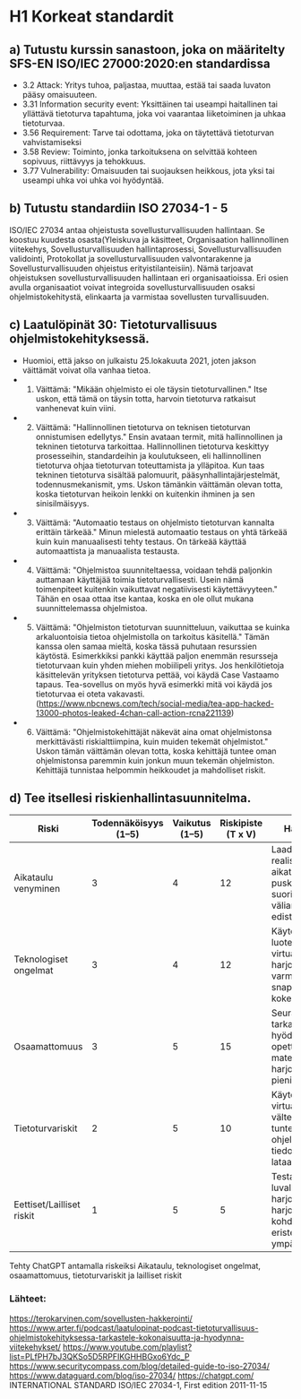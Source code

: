 # H1 Korkeat standardit
## a) Tutustu kurssin sanastoon, joka on määritelty SFS-EN ISO/IEC 27000:2020:en standardissa
- 3.2 Attack: Yritys tuhoa, paljastaa, muuttaa, estää tai saada luvaton pääsy omaisuuteen.
- 3.31 Information security event: Yksittäinen tai useampi haitallinen tai yllättävä tietoturva tapahtuma, joka voi vaarantaa liiketoiminen ja uhkaa tietoturvaa.
- 3.56 Requirement: Tarve tai odottama, joka on täytettävä tietoturvan vahvistamiseksi
- 3.58 Review: Toiminto, jonka tarkoituksena on selvittää kohteen sopivuus, riittävyys ja tehokkuus.
- 3.77 Vulnerability: Omaisuuden tai suojauksen heikkous, jota yksi tai useampi uhka voi uhka voi hyödyntää. 

## b) Tutustu standardiin ISO 27034-1 - 5
ISO/IEC 27034 antaa ohjeistusta sovellusturvallisuuden hallintaan. Se koostuu kuudesta osasta(Yleiskuva ja käsitteet, Organisaation hallinnollinen viitekehys, Sovellusturvallisuuden hallintaprosessi, Sovellusturvallisuuden validointi, Protokollat ja sovellusturvallisuuden valvontarakenne ja Sovellusturvallisuuden ohjeistus erityistilanteisiin). Nämä tarjoavat ohjeistuksen sovellusturvallisuuden hallintaan eri organisaatioissa. Eri osien avulla organisaatiot voivat integroida sovellusturvallisuuden osaksi ohjelmistokehitystä, elinkaarta ja varmistaa sovellusten turvallisuuden.

## c) Laatulöpinät 30: Tietoturvallisuus ohjelmistokehityksessä. 
- Huomioi, että jakso on julkaistu 25.lokakuuta 2021, joten jakson väittämät voivat olla vanhaa tietoa.
- 1. Väittämä: "Mikään ohjelmisto ei ole täysin tietoturvallinen." Itse uskon, että tämä on täysin totta, harvoin tietoturva ratkaisut vanhenevat kuin viini.
- 2. Väittämä: "Hallinnollinen tietoturva on teknisen tietoturvan onnistumisen edellytys." Ensin avataan termit, mitä hallinnollinen ja tekninen tietoturva tarkoittaa. Hallinnollinen tietoturva keskittyy prosesseihin, standardeihin ja koulutukseen, eli hallinnollinen tietoturva ohjaa tietoturvan toteuttamista ja ylläpitoa. Kun taas tekninen tietoturva sisältää palomuurit, pääsynhallintajärjestelmät, todennusmekanismit, yms. Uskon tämänkin väittämän olevan totta, koska tietoturvan heikoin lenkki on kuitenkin ihminen ja sen sinisilmäisyys.
- 3. Väittämä: "Automaatio testaus on ohjelmisto tietoturvan kannalta erittäin tärkeää." Minun mielestä automaatio testaus on yhtä tärkeää kuin kuin manuaalisesti tehty testaus. On tärkeää käyttää automaattista ja manuaalista testausta. 
- 4. Väittämä: "Ohjelmistoa suunniteltaessa, voidaan tehdä paljonkin auttamaan käyttäjää toimia tietoturvallisesti. Usein nämä toimenpiteet kuitenkin vaikuttavat negatiivisesti käytettävyyteen." Tähän en osaa ottaa itse kantaa, koska en ole ollut mukana suunnittelemassa ohjelmistoa.
- 5. Väittämä: "Ohjelmiston tietoturvan suunnitteluun, vaikuttaa se kuinka arkaluontoisia tietoa ohjelmistolla on tarkoitus käsitellä." Tämän kanssa olen samaa mieltä, koska tässä puhutaan resurssien käytöstä. Esimerkkiksi pankki käyttää paljon enemmän resursseja tietoturvaan kuin yhden miehen mobiilipeli yritys. Jos henkilötietoja käsittelevän yrityksen tietoturva pettää, voi käydä Case Vastaamo tapaus. Tea-sovellus on myös hyvä esimerkki mitä voi käydä jos tietoturvaa ei oteta vakavasti. (https://www.nbcnews.com/tech/social-media/tea-app-hacked-13000-photos-leaked-4chan-call-action-rcna221139) 
- 6. Väittämä: "Ohjelmistokehittäjät näkevät aina omat ohjelmistonsa merkittävästi riskialttiimpina, kuin muiden tekemät ohjelmistot." Uskon tämän väittämän olevan totta, koska kehittäjä tuntee oman ohjelmistonsa paremmin kuin jonkun muun tekemän ohjelmiston. Kehittäjä tunnistaa helpommin heikkoudet ja mahdolliset riskit.

## d) Tee itsellesi riskienhallintasuunnitelma.

| Riski                     | Todennäköisyys (1–5) | Vaikutus (1–5) | Riskipiste (T x V) | Hallintakeinot                                                                                                      |
| ------------------------- | -------------------- | -------------- | ------------------ | ------------------------------------------------------------------------------------------------------------------- |
| Aikataulu venyminen       | 3                    | 4              | 12                 | Laaditaan realistinen aikataulu, varataan puskuria ja suoritetaan väliarviointeja edistymisestä                     |
| Teknologiset ongelmat     | 3                    | 4              | 12                 | Käytetään luotettavia virtuaalikoneita ja harjoitussovelluksia; varmuuskopioidaan snapshotit ennen kokeiluja        |
| Osaamattomuus             | 3                    | 5              | 15                 | Seurataan ohjeita tarkasti, hyödynnetään opettajan ja materiaalien tukea, harjoitellaan ensin pienillä esimerkeillä |
| Tietoturvariskit          | 2                    | 5              | 10                 | Käytetään erillistä virtuaalikonetta; vältetään tuntemattomien ohjelmien ja tiedostojen lataamista                  |
| Eettiset/Lailliset riskit | 1                    | 5              | 5                  | Testataan vain luvallisia harjoitussovelluksia; harjoitukset kohdistetaan vain eristettyihin ympäristöihin          |
Tehty ChatGPT antamalla riskeiksi Aikataulu, teknologiset ongelmat, osaamattomuus, tietoturvariskit ja lailliset riskit


### Lähteet:
https://terokarvinen.com/sovellusten-hakkerointi/
https://www.arter.fi/podcast/laatulopinat-podcast-tietoturvallisuus-ohjelmistokehityksessa-tarkastele-kokonaisuutta-ja-hyodynna-viitekehykset/
https://www.youtube.com/playlist?list=PLfPH7bJ3QKSo5D5RPFIKGHHBGxo6Ydc_P
https://www.securitycompass.com/blog/detailed-guide-to-iso-27034/
https://www.dataguard.com/blog/iso-27034/
https://chatgpt.com/
INTERNATIONAL STANDARD ISO/IEC 27034-1, First edition 2011-11-15


